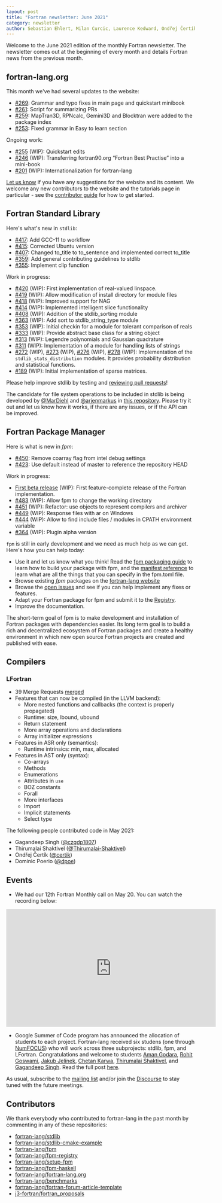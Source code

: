 ```yaml
---
layout: post
title: "Fortran newsletter: June 2021"
category: newsletter
author: Sebastian Ehlert, Milan Curcic, Laurence Kedward, Ondřej Čertík
---
```


Welcome to the June 2021 edition of the monthly Fortran newsletter.
The newsletter comes out at the beginning of every month and details
Fortran news from the previous month.

<ul id="page-nav"></ul>

## fortran-lang.org

This month we've had several updates to the website:

* [#269](https://github.com/fortran-lang/fortran-lang.org/pull/269):
  Grammar and typo fixes in main page and quickstart minibook
* [#261](https://github.com/fortran-lang/fortran-lang.org/pull/261):
  Script for summarizing PRs
* [#259](https://github.com/fortran-lang/fortran-lang.org/pull/259):
  MapTran3D, RPNcalc, Gemini3D and Blocktran were added to the package index
* [#253](https://github.com/fortran-lang/fortran-lang.org/pull/253):
  Fixed grammar in Easy to learn section

Ongoing work:

* [#255](https://github.com/fortran-lang/fortran-lang.org/pull/255) (WIP):
  Quickstart edits
* [#246](https://github.com/fortran-lang/fortran-lang.org/pull/246) (WIP):
  Transferring fortran90.org “Fortran Best Practise” into a mini-book
* [#201](https://github.com/fortran-lang/fortran-lang.org/pull/201) (WIP):
  Internationalization for fortran-lang

[Let us know](https://github.com/fortran-lang/fortran-lang.org/issues) if you have any suggestions for the website and its content.
We welcome any new contributors to the website and the tutorials page in particular - see the [contributor guide](https://github.com/fortran-lang/fortran-lang.org/blob/HEAD/CONTRIBUTING.md) for how to get started.

## Fortran Standard Library

Here's what's new in `stdlib`:

* [#417](https://github.com/fortran-lang/stdlib/pull/417):
  Add GCC-11 to workflow
* [#415](https://github.com/fortran-lang/stdlib/pull/415):
  Corrected Ubuntu version
* [#407](https://github.com/fortran-lang/stdlib/pull/407):
  Changed to\_title to to\_sentence and implemented correct to\_title
* [#359](https://github.com/fortran-lang/stdlib/pull/359):
  Add general contributing guidelines to stdlib
* [#355](https://github.com/fortran-lang/stdlib/pull/355):
  Implement clip function

Work in progress:

* [#420](https://github.com/fortran-lang/stdlib/pull/420) (WIP):
  First implementation of real-valued linspace.
* [#419](https://github.com/fortran-lang/stdlib/pull/419) (WIP):
  Allow modification of install directory for module files
* [#418](https://github.com/fortran-lang/stdlib/pull/418) (WIP):
  Improved support for NAG
* [#414](https://github.com/fortran-lang/stdlib/pull/414) (WIP):
  Implemented intelligent slice functionality
* [#408](https://github.com/fortran-lang/stdlib/pull/408) (WIP):
  Addition of the stdlib\_sorting module
* [#363](https://github.com/fortran-lang/stdlib/pull/363) (WIP):
  Add sort to stdlib\_string\_type module
* [#353](https://github.com/fortran-lang/stdlib/pull/353) (WIP):
  Initial checkin for a module for tolerant comparison of reals
* [#333](https://github.com/fortran-lang/stdlib/pull/333) (WIP):
  Provide abstract base class for a string object
* [#313](https://github.com/fortran-lang/stdlib/pull/313) (WIP):
  Legendre polynomials and Gaussian quadrature
* [#311](https://github.com/fortran-lang/stdlib/pull/311) (WIP):
  Implementation of a module for handling lists of strings
* [#272](https://github.com/fortran-lang/stdlib/pull/272) (WIP),
  [#273](https://github.com/fortran-lang/stdlib/pull/273) (WIP),
  [#276](https://github.com/fortran-lang/stdlib/pull/276) (WIP),
  [#278](https://github.com/fortran-lang/stdlib/pull/278) (WIP):
  Implementation of the `stdlib_stats_distribution` modules.
  It provides probability distribution and statistical functions.
* [#189](https://github.com/fortran-lang/stdlib/pull/189) (WIP):
  Initial implementation of sparse matrices.


Please help improve stdlib by testing and [reviewing pull requests](https://github.com/fortran-lang/stdlib/issues?q=is%3Apr+is%3Aopen+label%3A%22reviewers+needed%22)!

The candidate for file system operations to be included in stdlib is being developed by
[@MarDiehl](https://github.com/MarDiehl) and [@arjenmarkus](https://github.com/arjenmarkus)
in [this repository](https://github.com/MarDiehl/stdlib_os).
Please try it out and let us know how it works, if there are any issues, or if the API can be improved.

## Fortran Package Manager

Here is what is new in *fpm*:

* [#450](https://github.com/fortran-lang/fpm/pull/450):
  Remove coarray flag from intel debug settings
* [#423](https://github.com/fortran-lang/fpm/pull/423):
  Use default instead of master to reference the repository HEAD

Work in progress:

* [First beta release](https://github.com/fortran-lang/fpm/milestone/1) (WIP):
  First feature-complete release of the Fortran implementation.
* [#483](https://github.com/fortran-lang/fpm/pull/483) (WIP):
  Allow fpm to change the working directory
* [#451](https://github.com/fortran-lang/fpm/pull/451) (WIP):
  Refactor: use objects to represent compilers and archiver
* [#449](https://github.com/fortran-lang/fpm/pull/449) (WIP):
  Response files with ar on Windows
* [#444](https://github.com/fortran-lang/fpm/pull/444) (WIP):
  Allow to find include files / modules in CPATH environment variable
* [#364](https://github.com/fortran-lang/fpm/pull/364) (WIP):
  Plugin alpha version

`fpm` is still in early development and we need as much help as we can get.
Here's how you can help today:

* Use it and let us know what you think! Read the [fpm packaging guide](https://github.com/fortran-lang/fpm/blob/HEAD/PACKAGING.md) to learn how to build your package with fpm, and the [manifest reference](https://github.com/fortran-lang/fpm/blob/HEAD/manifest-reference.md) to learn what are all the things that you can specify in the fpm.toml file.
* Browse existing *fpm* packages on the [fortran-lang website](https://fortran-lang.org/packages/fpm)
* Browse the [open issues](https://github.com/fortran-lang/fpm/issues) and see if you can help implement any fixes or features.
* Adapt your Fortran package for fpm and submit it to the [Registry](https://github.com/fortran-lang/fpm-registry).
* Improve the documentation.

The short-term goal of fpm is to make development and installation of Fortran packages with dependencies easier.
Its long term goal is to build a rich and decentralized ecosystem of Fortran packages and create a healthy
environment in which new open source Fortran projects are created and published with ease.

## Compilers


### LFortran

* 39 Merge Requests [merged](https://gitlab.com/lfortran/lfortran/-/merge_requests?scope=all&state=merged)
* Features that can now be compiled (in the LLVM backend):
  * More nested functions and callbacks (the context is properly propagated)
  * Runtime: size, lbound, ubound
  * Return statement
  * More array operations and declarations
  * Array initializer expressions
* Features in ASR only (semantics):
  * Runtime intrinsics: min, max, allocated
* Features in AST only (syntax):
  * Co-arrays
  * Methods
  * Enumerations
  * Attributes in `use`
  * BOZ constants
  * Forall
  * More interfaces
  * Import
  * Implicit statements
  * Select type

The following people contributed code in May 2021:

* Gagandeep Singh ([@czgdp1807](https://github.com/czgdp1807))
* Thirumalai Shaktivel ([@Thirumalai-Shaktivel](https://github.com/Thirumalai-Shaktivel))
* Ondřej Čertík ([@certik](https://github.com/certik))
* Dominic Poerio ([@dpoe](https://gitlab.com/dpoe))


## Events

* We had our 12th Fortran Monthly call on May 20.
You can watch the recording below:

<iframe width="560" height="315" src="https://www.youtube.com/embed/06hVFA8ApG4" frameborder="0" allow="accelerometer; autoplay; encrypted-media; gyroscope; picture-in-picture" allowfullscreen></iframe>

* Google Summer of Code program has announced the allocation of students to each project.
  Fortran-lang received six studens (one through [NumFOCUS](https://numfocus.org/)) who will work across three subprojects: stdlib, fpm, and LFortran.
  Congratulations and welcome to students
  [Aman Godara](https://github.com/aman-godara),
  [Rohit Goswami](https://github.com/haozeke),
  [Jakub Jelínek](https://github.com/kubajj),
  [Chetan Karwa](https://github.com/chetankarwa),
  [Thirumalai Shaktivel](https://gitlab.com/Thirumalai-Shaktivel), and
  [Gagandeep Singh](https://github.com/czgdp1807).
  Read the full post [here](https://fortran-lang.org/newsletter/2021/05/18/Welcome-GSoC-students/).
  
As usual, subscribe to the [mailing list](https://groups.io/g/fortran-lang) and/or
join the [Discourse](https://fortran-lang.discourse.group) to stay tuned with the future meetings.

## Contributors

We thank everybody who contributed to fortran-lang in the past month by
commenting in any of these repositories:

* [fortran-lang/stdlib](https://github.com/fortran-lang/stdlib)
* [fortran-lang/stdlib-cmake-example](https://github.com/fortran-lang/stdlib-cmake-example)
* [fortran-lang/fpm](https://github.com/fortran-lang/fpm)
* [fortran-lang/fpm-registry](https://github.com/fortran-lang/fpm-registry)
* [fortran-lang/setup-fpm](https://github.com/fortran-lang/setup-fpm)
* [fortran-lang/fpm-haskell](https://github.com/fortran-lang/fpm-haskell)
* [fortran-lang/fortran-lang.org](https://github.com/fortran-lang/fortran-lang.org)
* [fortran-lang/benchmarks](https://github.com/fortran-lang/benchmarks)
* [fortran-lang/fortran-forum-article-template](https://github.com/fortran-lang/fortran-forum-article-template)
* [j3-fortran/fortran\_proposals](https://github.com/j3-fortran/fortran_proposals)

<div id="gh-contributors" data-startdate="May 01 2021" data-enddate="May 31 2021" height="500px"></div>
